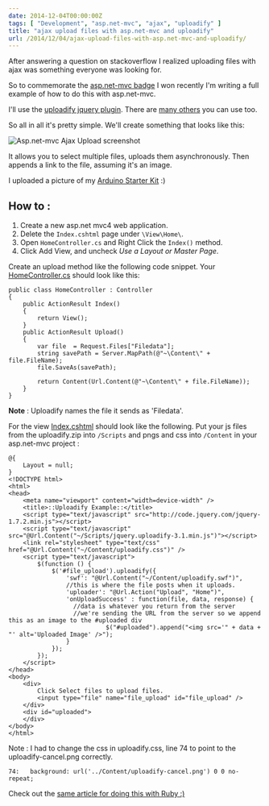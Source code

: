 ```yaml
---
date: 2014-12-04T00:00:00Z
tags: [ "Development", "asp.net-mvc", "ajax", "uploadify" ]
title: "ajax upload files with asp.net-mvc and uploadify"
url: /2014/12/04/ajax-upload-files-with-asp.net-mvc-and-uploadify/
---
```


After answering a question on stackoverflow I realized uploading files with ajax was something everyone was looking for.

So to commemorate the [asp.net-mvc badge][1] I won recently I'm writing a full example of how to do this with asp.net-mvc.

I'll use the [uploadify jquery plugin][2]. There are [many others][3] you can use too.

So all in all it's pretty simple. We'll create something that looks like this:

![Asp.net-mvc Ajax Upload screenshot][4]

It allows you to select multiple files, uploads them asynchronously. Then appends a link to the file, assuming it's an image.

I uploaded a picture of my [Arduino Starter Kit][5] :)

## How to :

1. Create a new asp.net mvc4 web application.
2. Delete the `Index.cshtml` page under `\View\Home\`.
3. Open `HomeController.cs` and Right Click the `Index()` method.
4. Click Add View, and uncheck _Use a Layout or Master Page_.

Create an upload method like the following code snippet.
Your [HomeController.cs](https://gist.github.com/gideondsouza/4284314#file-homecontroller-cs) should look like this:

    public class HomeController : Controller
    {
        public ActionResult Index()
        {
            return View();
        }
        public ActionResult Upload()
        {
            var file  = Request.Files["Filedata"];
            string savePath = Server.MapPath(@"~\Content\" + file.FileName);
            file.SaveAs(savePath);

            return Content(Url.Content(@"~\Content\" + file.FileName));
        }
    }

**Note** : Uploadify names the file it sends as 'Filedata'.

For the view [Index.cshtml](https://gist.github.com/gideondsouza/4284335) should look like the following. Put your js files from the uploadify.zip into `/Scripts` and pngs and css into `/Content` in your asp.net-mvc project :

    @{
        Layout = null;
    }
    <!DOCTYPE html>
    <html>
    <head>
        <meta name="viewport" content="width=device-width" />
        <title>::Uploadify Example::</title>
        <script type="text/javascript" src="http://code.jquery.com/jquery-1.7.2.min.js"></script>
        <script type="text/javascript" src="@Url.Content("~/Scripts/jquery.uploadify-3.1.min.js")"></script>
        <link rel="stylesheet" type="text/css" href="@Url.Content("~/Content/uploadify.css")" />
        <script type="text/javascript">
            $(function () {
                $('#file_upload').uploadify({
                    'swf': "@Url.Content("~/Content/uploadify.swf")",
                    //this is where the file posts when it uploads.
                    'uploader': "@Url.Action("Upload", "Home")",
                    'onUploadSuccess' : function(file, data, response) {
                      //data is whatever you return from the server
                      //we're sending the URL from the server so we append this as an image to the #uploaded div
                               $("#uploaded").append("<img src='" + data + "' alt='Uploaded Image' />");
                    }
                });
            });
        </script>
    </head>
    <body>
        <div>
            Click Select files to upload files.
            <input type="file" name="file_upload" id="file_upload" />
        </div>
        <div id="uploaded">
        </div>
    </body>
    </html>


Note : I had to change the css in uploadify.css, line 74 to point to the uploadify-cancel.png correctly.

    74:   background: url('../Content/uploadify-cancel.png') 0 0 no-repeat;

Check out the [same article for doing this with Ruby :)](http://www.gideondsouza.com/blog/uploading-multiple-images-with-ruby-and-sinatra-and-uploadify/)
<!-- And that's it!!! I have a full sample you can [download here][6]. -->


  [1]: http://stackoverflow.com/badges/310/asp-net-mvc?userid=368070
  [2]: http://www.uploadify.com
  [3]: http://www.webdeveloperjuice.com/2010/02/13/7-trusted-ajax-file-upload-plugins-using-jquery/
  [4]: http://i.imgur.com/Hm2R6sw.png
  [5]: https://www.sparkfun.com/products/9284
  [6]: http://gideondsouza.com/Media/Default/Misc/UploadifyExample.zip
